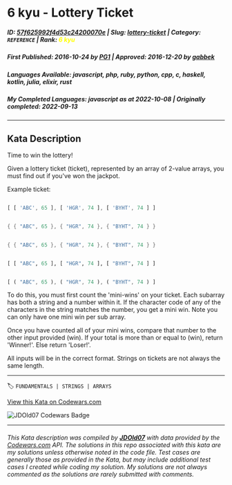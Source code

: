 # 6 kyu - Lottery Ticket

##### **ID**: [57f625992f4d53c24200070e](https://www.codewars.com/kata/57f625992f4d53c24200070e) | **Slug**: [lottery-ticket](https://www.codewars.com/kata/57f625992f4d53c24200070e) | **Category**: `REFERENCE` | **Rank**: <span style="color:yellow">6 kyu</span>

##### **First Published**: 2016-10-24 ***by*** [PG1](https://www.codewars.com/users/PG1) | **Approved**: 2016-12-20 ***by*** [gabbek](https://www.codewars.com/users/gabbek)

##### **Languages Available**: javascript, php, ruby, python, cpp, c, haskell, kotlin, julia, elixir, rust

##### **My Completed Languages**: javascript ***as at*** 2022-10-08 | **Originally completed**: 2022-09-13

---

## Kata Description


Time to win the lottery!



Given a lottery ticket (ticket), represented by an array of 2-value arrays, you must find out if you've won the jackpot. 



Example ticket:



```javascript

[ [ 'ABC', 65 ], [ 'HGR', 74 ], [ 'BYHT', 74 ] ]

```

```cpp

{ { "ABC", 65 }, { "HGR", 74 }, { "BYHT", 74 } }

```

```c

{ { "ABC", 65 }, { "HGR", 74 }, { "BYHT", 74 } }

```

```julia

[ [ "ABC", 65 ], [ "HGR", 74 ], [ "BYHT", 74 ] ]

```

```rust

[ ( "ABC", 65 ), ( "HGR", 74 ), ( "BYHT", 74 ) ]

```



To do this, you must first count the 'mini-wins' on your ticket.  Each subarray has both a string and a number within it. If the character code of any of the characters in the string matches the number, you get a mini win. Note you can only have one mini win per sub array.



Once you have counted all of your mini wins, compare that number to the other input provided (win). If your total is more than or equal to (win), return 'Winner!'. Else return 'Loser!'.



All inputs will be in the correct format. Strings on tickets are not always the same length.







---


🏷 `FUNDAMENTALS | STRINGS | ARRAYS`


[View this Kata on Codewars.com](https://www.codewars.com/kata/57f625992f4d53c24200070e)

![](https://www.codewars.com/users/jdold07/badges/large "JDOld07 Codewars Badge")

---

###### *This Kata description was compiled by [**JDOld07**](https://tpstech.dev) with data provided by the [Codewars.com](https://www.codewars.com) API.  The solutions in this repo associated with this kata are my solutions unless otherwise noted in the code file.  Test cases are generally those as provided in the Kata, but may include additional test cases I created while coding my solution.  My solutions are not always commented as the solutions are rarely submitted with comments.*
